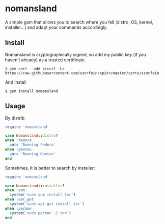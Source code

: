 # nomansland
A simple gem that allows you to search where you fell (distro, OS, kernel, installer...) and adapt your commands accordingly.

## Install
Nomansland is cryptographically signed, so add my public key (if you haven’t already) as a trusted certificate.

    $ gem cert --add <(curl -Ls https://raw.githubusercontent.com/szorfein/spior/master/certs/szorfein.pem)

And install

    $ gem install nomansland

## Usage
By distrib:

```rb
require 'nomansland'

case Nomansland::distro?
when :fedora
  puts 'Running Fedora'
when :gentoo
  puts 'Running Gentoo'
end
```

Sometimes, it is better to search by installer:

```rb
require 'nomansland'

case Nomansland::installer?
when :yum
  system('sudo yum install tor')
when :apt_get
  system('sudo apt-get install tor')
when :pacman
  system('sudo pacman -S tor')
end
```
